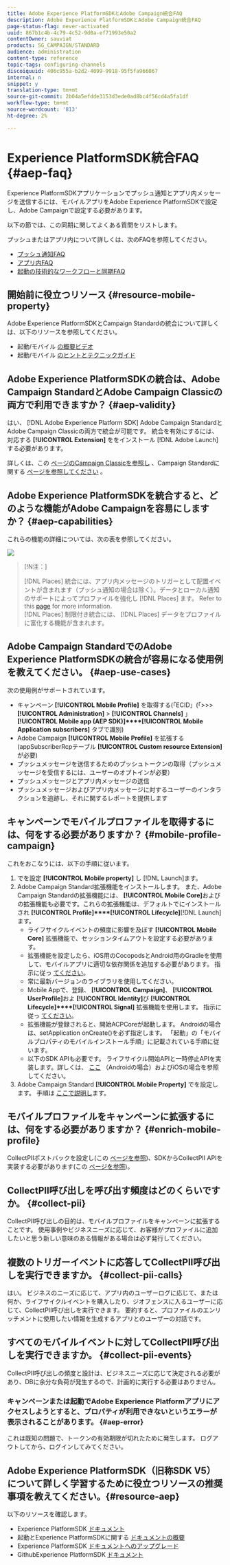 ```yaml
---
title: Adobe Experience PlatformSDKとAdobe Campaign統合FAQ
description: Adobe Experience PlatformSDKとAdobe Campaign統合FAQ
page-status-flag: never-activated
uuid: 867b1c4b-4c79-4c52-9d0a-ef71993e50a2
contentOwner: sauviat
products: SG_CAMPAIGN/STANDARD
audience: administration
content-type: reference
topic-tags: configuring-channels
discoiquuid: 406c955a-b2d2-4099-9918-95f5fa966067
internal: n
snippet: y
translation-type: tm+mt
source-git-commit: 2b04a5efdde3153d3ede0ad8bc4f56cd4a5fa1df
workflow-type: tm+mt
source-wordcount: '813'
ht-degree: 2%

---
```



# Experience PlatformSDK統合FAQ {#aep-faq}

Experience PlatformSDKアプリケーションでプッシュ通知とアプリ内メッセージを送信するには、モバイルアプリをAdobe Experience PlatformSDKで設定し、Adobe Campaignで設定する必要があります。

以下の節では、この同期に関してよくある質問をリストします。

プッシュまたはアプリ内について詳しくは、次のFAQを参照してください。

* [プッシュ通知FAQ](../../channels/using/about-push-notifications.md#push-faq)
* [アプリ内FAQ](../../channels/using/about-push-notifications.md#in-app-faq)
* [起動の技術的なワークフローと同期FAQ](../../administration/using/syncwithlaunch-faq.md)

## 開始前に役立つリソース {#resource-mobile-property}

Adobe Experience PlatformSDKとCampaign Standardの統合について詳しくは、以下のリソースを参照してください。

* 起動/モバイル [の概要ビデオ](https://www.adobe.com/experience-platform/launch.html#acpl-mobile-video)
* 起動/モバイル [のヒントとテクニックガイド](https://www.adobe.com/content/dam/www/us/en/experience-platform/launch-tag-manager/pdfs/adobe-cloud-platform-launch-tips-and-tricks-sheet.pdf)

## Adobe Experience PlatformSDKの統合は、Adobe Campaign StandardとAdobe Campaign Classicの両方で利用できますか？ {#aep-validity}

はい、 [!DNL Adobe Experience Platform SDK] Adobe Campaign StandardとAdobe Campaign Classicの両方で統合が可能です。 統合を有効にするには、対応する **[!UICONTROL Extension]** ををインストール [!DNL Adobe Launch] する必要があります。

詳しくは、この [ページのCampaign Classicを参照し](https://aep-sdks.gitbook.io/docs/using-mobile-extensions/adobe-campaignclassic) 、Campaign Standardに関する [ページを参照してください](https://aep-sdks.gitbook.io/docs/using-mobile-extensions/adobe-campaign-standard) 。

## Adobe Experience PlatformSDKを統合すると、どのような機能がAdobe Campaignを容易にしますか？ {#aep-capabilities}

これらの機能の詳細については、次の表を参照してください。

![](assets/faq.png)

>[!N注：]
>
>[!DNL Places] 統合には、アプリ内メッセージのトリガーとして配置イベントが含まれます（プッシュ通知の場合は除く）。データとローカル通知のサポートによってプロファイルを強化し [!DNL Places] ます。 Refer to this [page](../../channels/using/preparing-and-sending-an-in-app-message.md) for more information. <br>[!DNL Places] 制限付き統合には、 [!DNL Places] データをプロファイルに富化する機能が含まれます。

## Adobe Campaign StandardでのAdobe Experience PlatformSDKの統合が容易になる使用例を教えてください。 {#aep-use-cases}

次の使用例がサポートされています。

* キャンペーン **[!UICONTROL Mobile Profile]** を取得する(「ECID」(「>>> **[!UICONTROL Administration]** > **[!UICONTROL Channels]** 」 **[!UICONTROL Mobile app (AEP SDK)]****[!UICONTROL Mobile Application subscribers]** タブで識別)
* Adobe Campaign **[!UICONTROL Mobile Profile]** を拡張する(appSubscriberRcpテーブル **[!UICONTROL Custom resource Extension]** が必要)
* プッシュメッセージを送信するためのプッシュトークンの取得（プッシュメッセージを受信するには、ユーザーのオプトインが必要）
* プッシュメッセージとアプリ内メッセージの送信
* プッシュメッセージおよびアプリ内メッセージに対するユーザーのインタラクションを追跡し、それに関するレポートを提供します

## キャンペーンでモバイルプロファイルを取得するには、何をする必要がありますか？ {#mobile-profile-campaign}

これをおこなうには、以下の手順に従います。

1. でを設定 **[!UICONTROL Mobile property]** し [!DNL Launch]ます。
1. Adobe Campaign Standard拡張機能をインストールします。 また、Adobe Campaign Standardの拡張機能には、 **[!UICONTROL Mobile Core]**&#x200B;およびの拡張機能も必要です。これらの拡張機能は、デフォルトでにインストールされ **[!UICONTROL Profile]****[!UICONTROL Lifecycle]**[!DNL Launch]&#x200B;ます。
   * ライフサイクルイベントの頻度に影響を及ぼす **[!UICONTROL Mobile Core]** 拡張機能で、セッションタイムアウトを設定する必要があります。
   * 拡張機能を設定したら、iOS用のCocopodsとAndroid用のGradleを使用して、モバイルアプリに適切な依存関係を追加する必要があります。 指示に従っ [てください](https://aep-sdks.gitbook.io/docs/using-mobile-extensions/adobe-campaign-standard)。
   * 常に最新バージョンのライブラリを使用してください。
   * Mobile Appで、登録、 **[!UICONTROL Campaign]**、 **[!UICONTROL UserProfile]**&#x200B;およ **[!UICONTROL Identity]**&#x200B;び **[!UICONTROL Lifecycle]****[!UICONTROL Signal]** 拡張機能を使用します。 指示に従っ [てください](https://aep-sdks.gitbook.io/docs/using-mobile-extensions/adobe-campaign-standard#register-the-campaign-standard-extension-with-mobile-core)。
   * 拡張機能が登録されると、開始ACPCoreが起動します。 Androidの場合は、setApplication onCreate()を必ず指定します。 「起動」の「モバイルプロパティのモバイルインストール手順」に記載されている手順に従います。
   * 以下のSDK APIも必要です。 ライフサイクル開始APIと一時停止APIを実装します。詳しくは、 [ここ](https://aep-sdks.gitbook.io/docs/using-mobile-extensions/mobile-core/lifecycle/lifecycle-extension-in-android) （Androidの場合）およびiOSの場合を参照してください。
1. Adobe Campaign Standard **[!UICONTROL Mobile Property]** でを設定します。 手順は [ここで説明し](../../administration/using/configuring-a-mobile-application.md#channel-specific-config)ます。

## モバイルプロファイルをキャンペーンに拡張するには、何をする必要がありますか？ {#enrich-mobile-profile}

CollectPIIポストバックを設定し(この [ページを参照](https://helpx.adobe.com/campaign/kb/config-app-in-launch.html#PIIpostback))、SDKからCollectPII APIを実装する必要があります(この [ページを参照](https://aep-sdks.gitbook.io/docs/using-mobile-extensions/mobile-core/mobile-core-api-reference#collect-pii))。

## CollectPII呼び出しを呼び出す頻度はどのくらいですか。 {#collect-pii}

CollectPII呼び出しの目的は、モバイルプロファイルをキャンペーンに拡張することです。 使用事例やビジネスニーズに応じて、お客様がプロファイルに追加したいと思う新しい意味のある情報がある場合は必ず発行してください。

## 複数のトリガーイベントに応答してCollectPII呼び出しを実行できますか。 {#collect-pii-calls}

はい。 ビジネスのニーズに応じて、アプリ内のユーザーログに応じて、または何か、ライフサイクルイベントを購入したり、ジオフェンスに入るユーザーに応じて、CollectPII呼び出しを実行できます。 要約すると、プロファイルのエンリッチメントに使用したい情報を生成するアプリとのユーザーの対話です。

## すべてのモバイルイベントに対してCollectPII呼び出しを実行できますか。 {#collect-pii-events}

CollectPII呼び出しの頻度と設計は、ビジネスニーズに応じて決定される必要があり、DBに余分な負荷が発生するので、計画的に実行する必要はありません。

### キャンペーンまたは起動でAdobe Experience Platformアプリにアクセスしようとすると、プロパティが利用できないというエラーが表示されることがあります。 {#aep-error}

これは既知の問題で、トークンの有効期限が切れたために発生します。 ログアウトしてから、ログインしてみてください。

## Adobe Experience PlatformSDK（旧称SDK V5）について詳しく学習するために役立つリソースの推奨事項を教えてください。{#resource-aep}

以下のリソースを確認します。

* Experience PlatformSDK [ドキュメント](https://aep-sdks.gitbook.io/docs/)
* 起動とExperience PlatformSDKに関する [ドキュメントの概要](https://aep-sdks.gitbook.io/docs/getting-started/create-a-mobile-property)
* Experience PlatformSDK [ドキュメントへのアップグレード](https://aep-sdks.gitbook.io/docs/resources/upgrading-to-aep)
* GithubExperience PlatformSDK [ドキュメント](https://github.com/Adobe-Marketing-Cloud/acp-sdks/)
